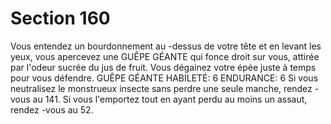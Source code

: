 # Section 160

Vous entendez un bourdonnement au -dessus de votre tête et en
levant les yeux, vous apercevez une GUÊPE GÉANTE qui fonce
droit sur vous, attirée  par l'odeur sucrée du jus de fruit. Vous
dégainez votre épée juste à temps pour vous défendre.
GUÊPE
GÉANTE  HABILETÉ: 6 ENDURANCE: 6
Si vous neutralisez le monstrueux insecte sans perdre une seule
manche, rendez -vous au  141. Si vous l'emportez tout en ayant
perdu au moins un assaut, rendez -vous au  52.